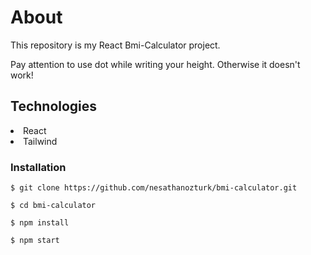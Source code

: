 <h1>About</h1>
<p>This repository is my React Bmi-Calculator project.<p>
<p>Pay attention to use dot while writing your height. Otherwise it doesn't work!</p>

<h2>Technologies</h2>
 
<li>React</li>
<li>Tailwind</li>

<h3>Installation</h3>

`$ git clone https://github.com/nesathanozturk/bmi-calculator.git`

`$ cd bmi-calculator`

`$ npm install `

`$ npm start`
